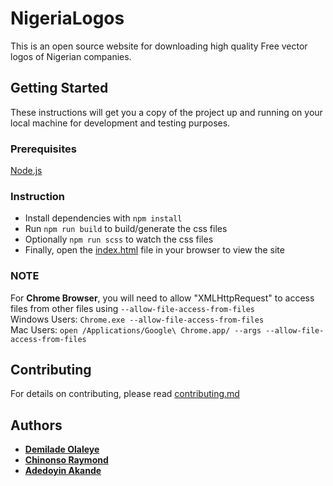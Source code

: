 # NigeriaLogos

This is an open source website for downloading high quality
Free vector logos of Nigerian companies.

## Getting Started

These instructions will get you a copy of the project up and running on your local machine for development and testing purposes. 

### Prerequisites
[Node.js](https://nodejs.org/)

### Instruction

* Install dependencies with `npm install`
* Run `npm run build` to build/generate the css files
* Optionally `npm run scss` to watch the css files
* Finally, open the [index.html](https://github.com/PaystackHQ/nigerialogos/blob/master/index.html) file in your browser to view the site 

### NOTE 
For **Chrome Browser**, you will need to allow "XMLHttpRequest" to access files from other files using `--allow-file-access-from-files`
<br />Windows Users: `Chrome.exe --allow-file-access-from-files`
<br />Mac Users: `open /Applications/Google\ Chrome.app/ --args --allow-file-access-from-files`

## Contributing

For details on contributing, please read [contributing.md](https://github.com/PaystackHQ/nigerialogos/blob/master/contributing.md)


## Authors

* [**Demilade Olaleye**](https://github.com/Demilad)
* [**Chinonso Raymond**](https://twitter.com/ChinonsoRay) 
* [**Adedoyin Akande**](https://github.com/dbkonxepts)